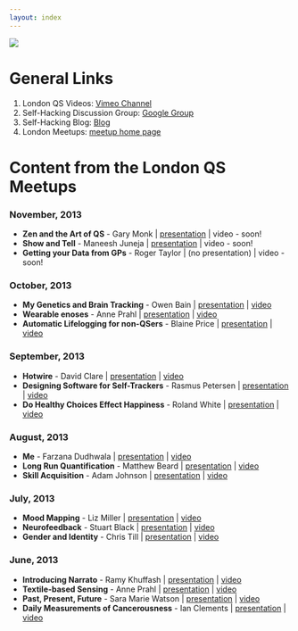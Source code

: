 ```yaml
---
layout: index
---
```



![ ](https://github.com/ksnyde/qs/raw/master/assets/qs-london.png)

# General Links

1. London QS Videos: [Vimeo Channel](https://vimeo.com/channels/londonqs)
1. Self-Hacking Discussion Group: [Google Group](https://groups.google.com/forum/#!forum/self-hacking)
1. Self-Hacking Blog: [Blog](https://selfhacking.com)
1. London Meetups: [meetup home page](http://www.meetup.com/LondonQS/events/133546932/)


# Content from the London QS Meetups

### November, 2013
- **Zen and the Art of QS** - Gary Monk | [presentation](meetup-content/2013-11/gary-monk.ppt) | video  - soon!
- **Show and Tell** - Maneesh Juneja | [presentation](meetup-content/2013-11/maneesh-juneja.ppt) | video - soon!
- **Getting your Data from GPs** - Roger Taylor | (no presentation) | video - soon!

### October, 2013
- **My Genetics and Brain Tracking** - Owen Bain | [presentation](meetup-content/2013-10/owen-bain.ppt) | [video](https://vimeo.com/79040232) 
- **Wearable enoses** - Anne Prahl | [presentation](meetup-content/2013-10/anne-prahl.pdf) | [video](https://vimeo.com/79009267)
- **Automatic Lifelogging for non-QSers** - Blaine Price | [presentation](meetup-content/2013-10/blaine-price.ppt) | [video](https://vimeo.com/79026657)

### September, 2013
- **Hotwire** - David Clare | [presentation](meetup-content/2013-09/hotwire.pdf) | [video](https://vimeo.com/78050329)
- **Designing Software for Self-Trackers** - Rasmus Petersen | [presentation](meetup-content/2013-09/rasmus-petersen.pdf) | [video](https://vimeo.com/77986003) 
- **Do Healthy Choices Effect Happiness** - Roland White | [presentation](meetup-content/2013-09/roland-white.ppt) | [video](https://vimeo.com/77986002)

### August, 2013

- **Me** - Farzana Dudhwala | [presentation](meetup-content/2013-08/ME_-_Farzana_Dudhwala.pdf) | [video](https://vimeo.com/73598429)
- **Long Run Quantification** - Matthew Beard | [presentation](meetup-content/2013-08/Long_Run_Quantification_-_Matthew_Beard.pptx) | [video](https://vimeo.com/74067335)
- **Skill Acquisition** - Adam Johnson | [presentation](meetup-content/2013-08/Skill_Acquisition_-_Adam_Johnson.pdf) | [video](https://vimeo.com/75485713)

### July, 2013

- **Mood Mapping** - Liz Miller | [presentation](meetup-content/2013-07/Mood_Mapping_-_Liz_Miller.ppt) | [video](https://vimeo.com/71776733)
- **Neurofeedback** - Stuart Black | [presentation](meetup-content/2013-07/Neurofeedback_-_My_Story_-_Stuart_Black.pptx) | [video](https://vimeo.com/channels/londonqs/71735867)
- **Gender and Identity** - Chris Till | [presentation](meetup-content/2013-07/Quantified_Self,_Gender_and_Identity_-_Chris_Till.pptx) | [video](https://vimeo.com/71800389)

### June, 2013

- **Introducing Narrato** - Ramy Khuffash | [presentation](meetup-content/2013-06/Introducing_Narrato_-_Ramy_Khuffash.pdf) | [video](https://vimeo.com/68964779)
- **Textile-based Sensing** - Anne Prahl | [presentation](meetup-content/2013-06/Textile-based_Sensing_-_Anne_Prahl.pdf) | [video](https://vimeo.com/68775423)
- **Past, Present, Future** - Sara Marie Watson | [presentation](meetup-content/2013-06/Past,_Present,_Future_-_Sara_Marie_Watson.key) | [video](https://vimeo.com/68913267)
- **Daily Measurements of Cancerousness** - Ian Clements | [presentation](meetup-content/2013-06/Daily_Measurements_of_Cancerousness_-_Ian_Clements.pptx) | [video](https://vimeo.com/68941583)
